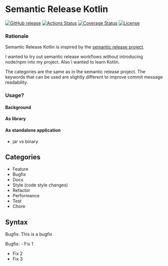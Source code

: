 Semantic Release Kotlin
========================

[![GitHub release](https://img.shields.io/github/release/JonasJurczok/semantic-release-kotlin.svg?label=Github%20Release)](https://github.com/JonasJurczok/semantic-release-kotlin/releases)
[![Actions Status](https://wdp9fww0r9.execute-api.us-west-2.amazonaws.com/production/badge/JonasJurczok/semantic-release-kotlin)](https://wdp9fww0r9.execute-api.us-west-2.amazonaws.com/production/results/JonasJurczok/semantic-release-kotlin)
[![Coverage Status](https://img.shields.io/coveralls/github/JonasJurczok/semantic-release-kotlin.svg?branch=master)](https://coveralls.io/github/JonasJurczok/semantic-release-kotlin?branch=master)
[![License](https://img.shields.io/github/license/jonasjurczok/semantic-release-kotlin.svg)](https://github.com/JonasJurczok/semantic-release-kotlin)

### Rationale
Semantic Release Kotlin is inspired by the [semantic release project](https://github.com/semantic-release/semantic-release).

I wanted to try out semantic release workflows without introducing node/npm into my project.
Also I wanted to learn Kotlin.

The categories are the same as in the semantic release project.
The keywords that can be used are slightly different to improve commit message readability. 
 

### Usage?
#### Background

#### As library
#### As standalone application
- jar vs binary

## Categories
* Feature
* Bugfix
* Docs
* Style (code style changes)
* Refactor
* Performance
* Test
* Chore

## Syntax
Bugfix: This is a bugfix

Bugfix: - Fix 1
 - Fix 2
 - Fix 3